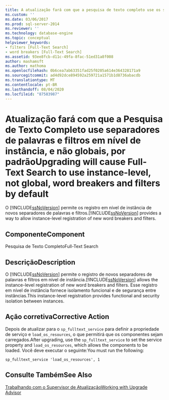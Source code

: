 ```yaml
---
title: A atualização fará com que a pesquisa de texto completo use os separadores de palavras e os filtros em nível de instância, e não globais, por padrão | Microsoft Docs
ms.custom: ''
ms.date: 03/06/2017
ms.prod: sql-server-2014
ms.reviewer: ''
ms.technology: database-engine
ms.topic: conceptual
helpviewer_keywords:
- filters [Full-Text Search]
- word breakers [Full-Text Search]
ms.assetid: 93ee8fcb-d11c-49fa-8fac-51ed31a8f008
author: mashamsft
ms.author: mathoma
ms.openlocfilehash: 0b6cea7ab63351fad25f0205a614e364328171a9
ms.sourcegitcommit: ad4d92dce894592a259721a1571b1d8736abacdb
ms.translationtype: MT
ms.contentlocale: pt-BR
ms.lasthandoff: 08/04/2020
ms.locfileid: "87583987"
---
```

# <a name="upgrading-will-cause-full-text-search-to-use-instance-level-not-global-word-breakers-and-filters-by-default"></a><span data-ttu-id="4b7f2-102">Atualização fará com que a Pesquisa de Texto Completo use separadores de palavras e filtros em nível de instância, e não globais, por padrão</span><span class="sxs-lookup"><span data-stu-id="4b7f2-102">Upgrading will cause Full-Text Search to use instance-level, not global, word breakers and filters by default</span></span>
  <span data-ttu-id="4b7f2-103">O [!INCLUDE[ssNoVersion](../../includes/ssnoversion-md.md)] permite os registro em nível de instância de novos separadores de palavras e filtros.</span><span class="sxs-lookup"><span data-stu-id="4b7f2-103">[!INCLUDE[ssNoVersion](../../includes/ssnoversion-md.md)] provides a way to allow instance-level registration of new word breakers and filters.</span></span>  
  
## <a name="component"></a><span data-ttu-id="4b7f2-104">Componente</span><span class="sxs-lookup"><span data-stu-id="4b7f2-104">Component</span></span>  
 <span data-ttu-id="4b7f2-105">Pesquisa de Texto Completo</span><span class="sxs-lookup"><span data-stu-id="4b7f2-105">Full-Text Search</span></span>  
  
## <a name="description"></a><span data-ttu-id="4b7f2-106">Descrição</span><span class="sxs-lookup"><span data-stu-id="4b7f2-106">Description</span></span>  
 <span data-ttu-id="4b7f2-107">O [!INCLUDE[ssNoVersion](../../includes/ssnoversion-md.md)] permite o registro de novos separadores de palavras e filtros em nível de instância.</span><span class="sxs-lookup"><span data-stu-id="4b7f2-107">[!INCLUDE[ssNoVersion](../../includes/ssnoversion-md.md)] allows the instance-level registration of new word breakers and filters.</span></span> <span data-ttu-id="4b7f2-108">Esse registro em nível de instância fornece isolamento funcional e de segurança entre instâncias.</span><span class="sxs-lookup"><span data-stu-id="4b7f2-108">This instance-level registration provides functional and security isolation between instances.</span></span>  
  
## <a name="corrective-action"></a><span data-ttu-id="4b7f2-109">Ação corretiva</span><span class="sxs-lookup"><span data-stu-id="4b7f2-109">Corrective Action</span></span>  
 <span data-ttu-id="4b7f2-110">Depois de atualizar para o `sp_fulltext_service` para definir a propriedade de serviço e `load_os_resources`, o que permitirá que os componentes sejam carregados.</span><span class="sxs-lookup"><span data-stu-id="4b7f2-110">After upgrading, use the `sp_fulltext_service` to set the service property and `load_os_resources`, which allows the components to be loaded.</span></span> <span data-ttu-id="4b7f2-111">Você deve executar o seguinte:</span><span class="sxs-lookup"><span data-stu-id="4b7f2-111">You must run the following:</span></span>  
  
 `sp_fulltext_service 'load_os_resources', 1`  
  
## <a name="see-also"></a><span data-ttu-id="4b7f2-112">Consulte Também</span><span class="sxs-lookup"><span data-stu-id="4b7f2-112">See Also</span></span>  
 [<span data-ttu-id="4b7f2-113">Trabalhando com o Supervisor de Atualização</span><span class="sxs-lookup"><span data-stu-id="4b7f2-113">Working with Upgrade Advisor</span></span>](../../../2014/sql-server/install/working-with-upgrade-advisor.md)  
  
  
